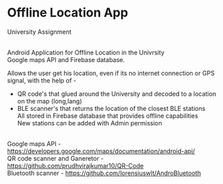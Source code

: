 # Offline Location App

University Assignment<br/><br/>

Android Application for Offline Location in the Univrsity<br/>
Google maps API and Firebase database.

Allows the user get his location, even if its no internet connection or GPS signal, with the help of - <br/>
* QR code's that glued around the University and decoded to a location on the map (long,lang)<br/>
* BLE scanner's that returns the location of the closest BLE stations <br/>
All stored in Firebase database that provides offline capabilities<br/>
New stations can be added with Admin permission<br/><br/>

Google maps API - https://developers.google.com/maps/documentation/android-api/<br/>
QR code scanner and Ganeretor - https://github.com/prudhvirajkumar10/QR-Code<br/>
Bluetooth scanner - https://github.com/lorensiuswlt/AndroBluetooth<br/>
